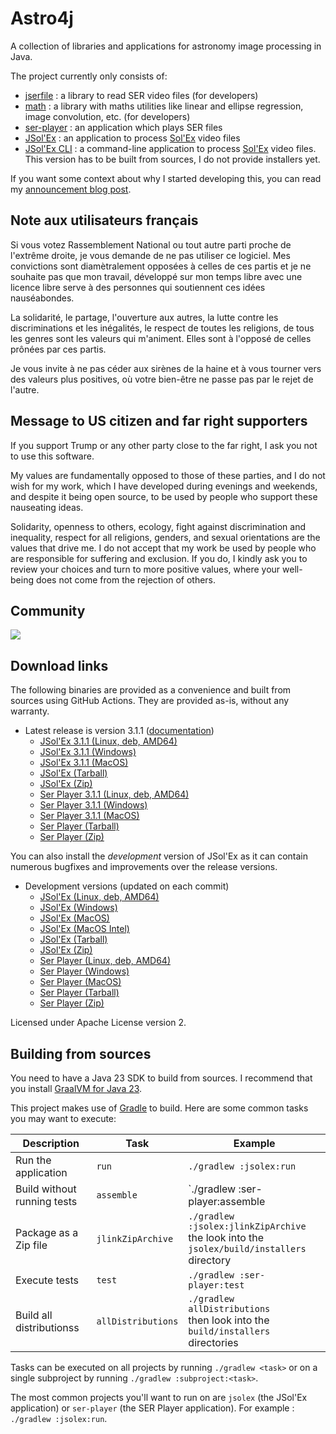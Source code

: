 
# Astro4j

A collection of libraries and applications for astronomy image processing in Java.

The project currently only consists of:

- [jserfile](jserfile/) : a library to read SER video files (for developers)
- [math](math/) : a library with maths utilities like linear and ellipse regression, image convolution, etc. (for developers)
- [ser-player](ser-player/) : an application which plays SER files
- [JSol'Ex](jsolex) : an application to process [Sol'Ex](http://www.astrosurf.com/solex/) video files
- [JSol'Ex CLI](jsolex-cli) : a command-line application to process [Sol'Ex](http://www.astrosurf.com/solex/) video files. This version has to be built from sources, I do not provide installers yet.

If you want some context about why I started developing this, you can read my [announcement blog post](https://melix.github.io/blog/2023/04-22-introducing-astro4j.html).

## Note aux utilisateurs français

Si vous votez Rassemblement National ou tout autre parti proche de l'extrême droite, je vous demande de ne pas utiliser ce logiciel.
Mes convictions sont diamètralement opposées à celles de ces partis et je ne souhaite pas que mon travail, développé sur mon temps libre avec une licence libre serve à des personnes qui soutiennent ces idées nauséabondes.

La solidarité, le partage, l'ouverture aux autres, la lutte contre les discriminations et les inégalités, le respect de toutes les religions, de tous les genres sont les valeurs qui m'animent. 
Elles sont à l'opposé de celles prônées par ces partis.

Je vous invite à ne pas céder aux sirènes de la haine et à vous tourner vers des valeurs plus positives, où votre bien-être ne passe pas par le rejet de l'autre.

## Message to US citizen and far right supporters

If you support Trump or any other party close to the far right, I ask you not to use this software.

My values are fundamentally opposed to those of these parties, and I do not wish for my work, which I have developed during evenings and weekends, and despite it being open source, to be used by people who support these nauseating ideas.

Solidarity, openness to others, ecology, fight against discrimination and inequality, respect for all religions, genders, and sexual orientations are the values that drive me.
I do not accept that my work be used by people who are responsible for suffering and exclusion.
If you do, I kindly ask you to review your choices and turn to more positive values, where your well-being does not come from the rejection of others.

## Community

[<img src="https://discordapp.com/api/guilds/1305595962663768074/widget.png?style=banner2">](https://discord.gg/y9NCGaWzve)

## Download links

The following binaries are provided as a convenience and built from sources using GitHub Actions.
They are provided as-is, without any warranty.

- Latest release is version 3.1.1 ([documentation](https://melix.github.io/astro4j/3.1.1))
  - [JSol'Ex 3.1.1 (Linux, deb, AMD64)](https://jsolex.s3.eu-west-3.amazonaws.com/jsolex-ubuntu-latest/jsolex_3.1.1_amd64.deb)
  - [JSol'Ex 3.1.1 (Windows)](https://jsolex.s3.eu-west-3.amazonaws.com/jsolex-windows-latest/jsolex-3.1.1.msi)
  - [JSol'Ex 3.1.1 (MacOS)](https://jsolex.s3.eu-west-3.amazonaws.com/jsolex-macos-latest/jsolex-3.1.1.pkg)
  - [JSol'Ex (Tarball)](https://jsolex.s3.eu-west-3.amazonaws.com/jsolex-macos-latest/jsolex-3.1.1.tar.gz)
  - [JSol'Ex (Zip)](https://jsolex.s3.eu-west-3.amazonaws.com/jsolex-macos-latest/jsolex-3.1.1.zip)
  - [Ser Player 3.1.1 (Linux, deb, AMD64)](https://jsolex.s3.eu-west-3.amazonaws.com/ser-player-ubuntu-latest/ser-player_3.1.1_amd64.deb)
  - [Ser Player 3.1.1 (Windows)](https://jsolex.s3.eu-west-3.amazonaws.com/ser-player-windows-latest/ser-player-3.1.1.msi)
  - [Ser Player 3.1.1 (MacOS)](https://jsolex.s3.eu-west-3.amazonaws.com/ser-player-macos-latest/ser-player-3.1.1.pkg)
  - [Ser Player (Tarball)](https://jsolex.s3.eu-west-3.amazonaws.com/ser-player-macos-latest/ser-player-3.1.1.tar.gz)
  - [Ser Player (Zip)](https://jsolex.s3.eu-west-3.amazonaws.com/ser-player-macos-latest/ser-player-3.1.1.zip)

You can also install the _development_ version of JSol'Ex as it can contain numerous bugfixes and improvements over the release versions.

- Development versions (updated on each commit)
  - [JSol'Ex (Linux, deb, AMD64)](https://jsolex.s3.eu-west-3.amazonaws.com/jsolex-ubuntu-latest/jsolex-devel_3.1.2_amd64.deb)
  - [JSol'Ex (Windows)](https://jsolex.s3.eu-west-3.amazonaws.com/jsolex-windows-latest/jsolex-devel-3.1.2.msi)
  - [JSol'Ex (MacOS)](https://jsolex.s3.eu-west-3.amazonaws.com/jsolex-macos-latest/jsolex-devel-3.1.2.pkg)
  - [JSol'Ex (MacOS Intel)](https://jsolex.s3.eu-west-3.amazonaws.com/jsolex-macos-13/jsolex-devel-3.1.2.pkg)
  - [JSol'Ex (Tarball)](https://jsolex.s3.eu-west-3.amazonaws.com/jsolex-macos-latest/jsolex-3.1.2-SNAPSHOT.tar.gz)
  - [JSol'Ex (Zip)](https://jsolex.s3.eu-west-3.amazonaws.com/jsolex-macos-latest/jsolex-3.1.2-SNAPSHOT.zip)
  - [Ser Player (Linux, deb, AMD64)](https://jsolex.s3.eu-west-3.amazonaws.com/ser-player-ubuntu-latest/ser-player-devel_3.1.2_amd64.deb)
  - [Ser Player (Windows)](https://jsolex.s3.eu-west-3.amazonaws.com/ser-player-windows-latest/ser-player-devel-3.1.2.msi)
  - [Ser Player (MacOS)](https://jsolex.s3.eu-west-3.amazonaws.com/ser-player-macos-latest/ser-player-devel-3.1.2.pkg)
  - [Ser Player (Tarball)](https://jsolex.s3.eu-west-3.amazonaws.com/ser-player-macos-latest/ser-player-3.1.2-SNAPSHOT.tar.gz)
  - [Ser Player (Zip)](https://jsolex.s3.eu-west-3.amazonaws.com/ser-player-macos-latest/ser-player-3.1.2-SNAPSHOT.zip)

Licensed under Apache License version 2.

## Building from sources

You need to have a Java 23 SDK to build from sources.
I recommend that you install [GraalVM for Java 23](https://www.graalvm.org/).

This project makes use of [Gradle](https://gradle.org) to build.
Here are some common tasks you may want to execute:

| Description                 |Task|Example|
|-----------------------------|----|-------|
| Run the application         |`run`|`./gradlew :jsolex:run`|
| Build without running tests |`assemble`|`./gradlew :ser-player:assemble|
| Package as a Zip file       |`jlinkZipArchive`|`./gradlew :jsolex:jlinkZipArchive` <br/>the look into the `jsolex/build/installers` directory|
| Execute tests               |`test`|`./gradlew :ser-player:test`|
| Build all distributionss    |`allDistributions`|`./gradlew allDistributions` <br/>then look into the `build/installers` directories|

Tasks can be executed on all projects by running `./gradlew <task>` or on a single subproject by running `./gradlew :subproject:<task>`.

The most common projects you'll want to run on are `jsolex` (the JSol'Ex application) or `ser-player` (the SER Player application).
For example : `./gradlew :jsolex:run`.
